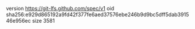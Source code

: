 version https://git-lfs.github.com/spec/v1
oid sha256:e929d865192a9fd42f377fe6aed37576ebe246b9d9bc5dff5dab391546e956ec
size 3581
